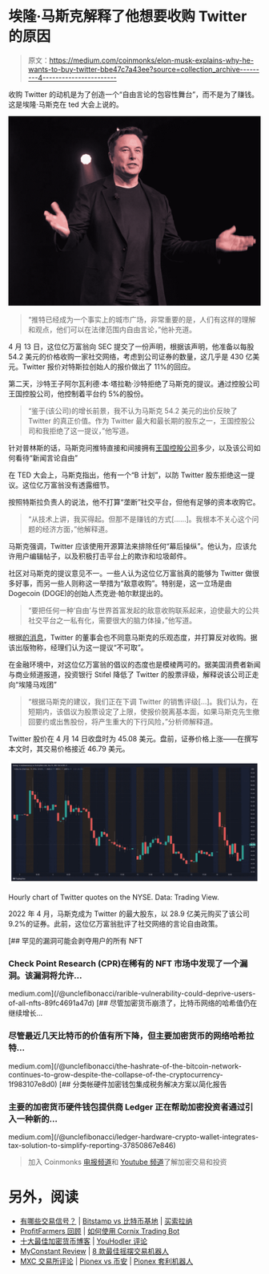 # 埃隆·马斯克解释了他想要收购 Twitter 的原因

> 原文：<https://medium.com/coinmonks/elon-musk-explains-why-he-wants-to-buy-twitter-bbe47c7a43ee?source=collection_archive---------4----------------------->

收购 Twitter 的动机是为了创造一个“自由言论的包容性舞台”，而不是为了赚钱。这是埃隆·马斯克在 ted 大会上说的。

![](img/87eb61c0280e378d7151d07a3475e9a1.png)

> “推特已经成为一个事实上的城市广场，非常重要的是，人们有这样的理解和观点，他们可以在法律范围内自由言论，”他补充道。

4 月 13 日，这位亿万富翁向 SEC 提交了一份声明，根据该声明，他准备以每股 54.2 美元的价格收购一家社交网络，考虑到公司证券的数量，这几乎是 430 亿美元。Twitter 报价对特斯拉创始人的报价做出了 11%的回应。

第二天，沙特王子阿尔瓦利德·本·塔拉勒·沙特拒绝了马斯克的提议。通过控股公司王国控股公司，他控制着平台约 5%的股份。

> “鉴于(该公司)的增长前景，我不认为马斯克 54.2 美元的出价反映了 Twitter 的真正价值。作为 Twitter 最大和最长期的股东之一，王国控股公司和我拒绝了这一提议，”他写道。

针对普林斯的话，马斯克问推特直接和间接拥有[王国控股公司](https://kingdom.com.sa/)多少，以及该公司如何看待“新闻言论自由”

在 TED 大会上，马斯克指出，他有一个“B 计划”，以防 Twitter 股东拒绝这一提议。这位亿万富翁没有透露细节。

按照特斯拉负责人的说法，他不打算“垄断”社交平台，但他有足够的资本收购它。

> “从技术上讲，我买得起。但那不是赚钱的方式[……]。我根本不关心这个问题的经济方面，”他解释道。

马斯克强调，Twitter 应该使用开源算法来排除任何“幕后操纵”。他认为，应该允许用户编辑帖子，以及积极打击平台上的欺诈和垃圾邮件。

社区对马斯克的提议意见不一。一些人认为这位亿万富翁真的能够为 Twitter 做很多好事，而另一些人则称这一举措为“敌意收购”。特别是，这一立场是由 Dogecoin (DOGE)的创始人杰克逊·帕尔默提出的。

> “要把任何一种‘自由’与世界首富发起的敌意收购联系起来，迫使最大的公共社交平台之一私有化，需要很大的脑力体操，”他写道。

根据[的消息](https://www.theinformation.com/articles/twitter-board-expected-to-fight-musk-offer)，Twitter 的董事会也不同意马斯克的乐观态度，并打算反对收购。据该出版物称，经理们认为这一提议“不可取”。

在金融环境中，对这位亿万富翁的倡议的态度也是模棱两可的。据美国消费者新闻与商业频道报道，投资银行 Stifel 降低了 Twitter 的股票评级，解释说该公司正走向“埃隆马戏团”

> “根据马斯克的建议，我们正在下调 Twitter 的销售评级[…]。我们认为，在短期内，该倡议为股票设定了上限，使报价脱离基本面，如果马斯克先生撤回要约或出售股份，将产生重大的下行风险，”分析师解释道。

Twitter 股价在 4 月 14 日收盘时为 45.08 美元。盘前，证券价格上涨——在撰写本文时，其交易价格接近 46.79 美元。

![](img/b6492a0519107e0330db5dde8bbf89b5.png)

Hourly chart of Twitter quotes on the NYSE. Data: Trading View.

2022 年 4 月，马斯克成为 Twitter 的最大股东，以 28.9 亿美元购买了该公司 9.2%的证券。此前，这位亿万富翁批评了社交网络的言论自由政策。

[](/@unclefibonacci/rarible-vulnerability-could-deprive-users-of-all-nfts-89fc4691a47d) [## 罕见的漏洞可能会剥夺用户的所有 NFT

### Check Point Research (CPR)在稀有的 NFT 市场中发现了一个漏洞。该漏洞将允许…

medium.com](/@unclefibonacci/rarible-vulnerability-could-deprive-users-of-all-nfts-89fc4691a47d) [](/@unclefibonacci/the-hashrate-of-the-bitcoin-network-continues-to-grow-despite-the-collapse-of-the-cryptocurrency-1f983107e8d0) [## 尽管加密货币崩溃了，比特币网络的哈希值仍在继续增长…

### 尽管最近几天比特币的价值有所下降，但主要加密货币的网络哈希拉特…

medium.com](/@unclefibonacci/the-hashrate-of-the-bitcoin-network-continues-to-grow-despite-the-collapse-of-the-cryptocurrency-1f983107e8d0) [](/@unclefibonacci/ledger-hardware-crypto-wallet-integrates-tax-solution-to-simplify-reporting-37850867e846) [## 分类帐硬件加密钱包集成税务解决方案以简化报告

### 主要的加密货币硬件钱包提供商 Ledger 正在帮助加密投资者通过引入一种新的…

medium.com](/@unclefibonacci/ledger-hardware-crypto-wallet-integrates-tax-solution-to-simplify-reporting-37850867e846) 

> 加入 Coinmonks [电报频道](https://t.me/coincodecap)和 [Youtube 频道](https://www.youtube.com/c/coinmonks/videos)了解加密交易和投资

# 另外，阅读

*   [有哪些交易信号？](https://coincodecap.com/trading-signal) | [Bitstamp vs 比特币基地](https://coincodecap.com/bitstamp-coinbase) | [买索拉纳](https://coincodecap.com/buy-solana)
*   [ProfitFarmers 回顾](https://coincodecap.com/profitfarmers-review) | [如何使用 Cornix Trading Bot](https://coincodecap.com/cornix-trading-bot)
*   [十大最佳加密货币博客](https://coincodecap.com/best-cryptocurrency-blogs) | [YouHodler 评论](https://coincodecap.com/youhodler-review)
*   [MyConstant Review](https://coincodecap.com/myconstant-review) | [8 款最佳摇摆交易机器人](https://coincodecap.com/best-swing-trading-bots)
*   [MXC 交易所评论](/coinmonks/mxc-exchange-review-3af0ec1cba8c) | [Pionex vs 币安](https://coincodecap.com/pionex-vs-binance) | [Pionex 套利机器人](https://coincodecap.com/pionex-arbitrage-bot)